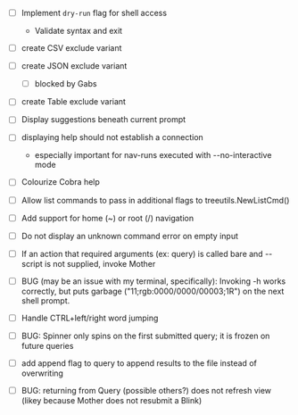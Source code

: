 - [ ] Implement `dry-run` flag for shell access
    - Validate syntax and exit

- [ ] create CSV exclude variant
- [ ] create JSON exclude variant
    - [ ] blocked by Gabs
- [ ] create Table exclude variant

- [ ] Display suggestions beneath current prompt

- [ ] displaying help should not establish a connection
    - especially important for nav-runs executed with --no-interactive mode 

- [ ] Colourize Cobra help

- [ ] Allow list commands to pass in additional flags to treeutils.NewListCmd()

- [ ] Add support for home (~) or root (/) navigation

- [ ] Do not display an unknown command error on empty input

- [ ] If an action that required arguments (ex: query) is called bare and --script is not supplied, invoke Mother

- [ ] BUG (may be an issue with my terminal, specifically): Invoking -h works correctly, but puts garbage ("11;rgb:0000/0000/00003;1R") on the next shell prompt.

- [ ] Handle CTRL+left/right word jumping

- [ ] BUG: Spinner only spins on the first submitted query; it is frozen on future queries

- [ ] add append flag to query to append results to the file instead of overwriting

- [ ] BUG: returning from Query (possible others?) does not refresh view (likey because Mother does not resubmit a Blink)